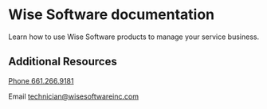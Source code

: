 # Wise Software documentation

Learn how to use Wise Software products to manage your service business.

## Additional Resources

[Phone 661.266.9181](tel:6612669181)

Email technician@wisesoftwareinc.com




